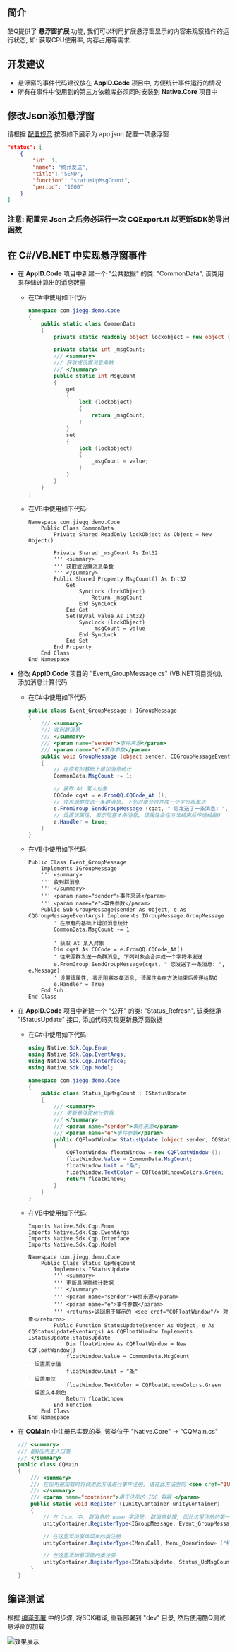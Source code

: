 ## 简介

酷Q提供了 **悬浮窗扩展** 功能, 我们可以利用扩展悬浮窗显示的内容来观察插件的运行状态, 如: 获取CPU使用率, 内存占用等需求. 

## 开发建议

* 悬浮窗的事件代码建议放在 **AppID.Code** 项目中, 方便统计事件运行的情况
* 所有在事件中使用到的第三方依赖库必须同时安装到 **Native.Core** 项目中

## 修改Json添加悬浮窗

请根据 [配置规范](/Jie2GG/Native.Framework/wiki/02.-配置Json) 按照如下展示为 app.json 配置一项悬浮窗

```JSON
"status": [
    {
        "id": 1, 
        "name": "统计发送",
        "title": "SEND",
        "function": "statusUpMsgCount",
        "period": "1000"
    }
]
```

### 注意: 配置完 Json 之后务必运行一次 **CQExport.tt** 以更新SDK的导出函数

## 在 C#/VB.NET 中实现悬浮窗事件

* 在 **AppID.Code** 项目中新建一个 "公共数据" 的类: "CommonData",  该类用来存储计算出的消息数量

    * 在C#中使用如下代码:

        ```C#
        namespace com.jiegg.demo.Code
        {
            public static class CommonData
            {
                private static readonly object lockobject = new object ();

                private static int _msgCount;
                /// <summary>
                /// 获取或设置消息条数
                /// </summary>
                public static int MsgCount
                {
                    get
                    {
                        lock (lockobject)
                        {
                            return _msgCount;
                        }
                    }
                    set
                    {
                        lock (lockobject)
                        {
                            _msgCount = value;
                        }
                    }
                }
            }
        }
        ```

    * 在VB中使用如下代码:

        ```VB
        Namespace com.jiegg.demo.Code
            Public Class CommonData
                Private Shared ReadOnly lockObject As Object = New Object()

                Private Shared _msgCount As Int32
                ''' <summary>
                ''' 获取或设置消息条数
                ''' </summary>
                Public Shared Property MsgCount() As Int32
                    Get
                        SyncLock (lockObject)
                            Return _msgCount
                        End SyncLock
                    End Get
                    Set(ByVal value As Int32)
                        SyncLock (lockObject)
                            _msgCount = value
                        End SyncLock
                    End Set
                End Property
            End Class
        End Namespace
        ```

* 修改 **AppID.Code** 项目的 "Event_GroupMessage.cs" (VB.NET项目类似), 添加消息计算代码

    * 在C#中使用如下代码:
        
        ```C#
        public class Event_GroupMessage : IGroupMessage
        {
            /// <summary>
            /// 收到群消息
            /// </summary>
            /// <param name="sender">事件来源</param>
            /// <param name="e">事件参数</param>
            public void GroupMessage (object sender, CQGroupMessageEventArgs e)
            {
                // 在原有的基础上增加消息统计
                CommonData.MsgCount += 1;

                // 获取 At 某人对象
                CQCode cqat = e.FromQQ.CQCode_At ();
                // 往来源群发送一条群消息, 下列对象会合并成一个字符串发送
                e.FromGroup.SendGroupMessage (cqat, " 您发送了一条消息: ", e.Message);
                // 设置该属性, 表示阻塞本条消息, 该属性会在方法结束后传递给酷Q
                e.Handler = true;
            }
        }
        ```
    
    * 在VB中使用如下代码:

        ```VB
        Public Class Event_GroupMessage
            Implements IGroupMessage
            ''' <summary>
            ''' 收到群消息
            ''' </summary>
            ''' <param name="sender">事件来源</param>
            ''' <param name="e">事件参数</param>
            Public Sub GroupMessage(sender As Object, e As CQGroupMessageEventArgs) Implements IGroupMessage.GroupMessage
                ' 在原有的基础上增加消息统计
                CommonData.MsgCount += 1

                ' 获取 At 某人对象
                Dim cqat As CQCode = e.FromQQ.CQCode_At()
                ' 往来源群发送一条群消息, 下列对象会合并成一个字符串发送
                e.FromGroup.SendGroupMessage(cqat, " 您发送了一条消息: ", e.Message)
                ' 设置该属性, 表示阻塞本条消息, 该属性会在方法结束后传递给酷Q
                e.Handler = True
            End Sub
        End Class
        ```

* 在 **AppID.Code** 项目中新建一个 "公开" 的类: "Status_Refresh", 该类继承 "IStatusUpdate" 接口, 添加代码实现更新悬浮窗数据

    * 在C#中使用如下代码:

        ```C#
        using Native.Sdk.Cqp.Enum;
        using Native.Sdk.Cqp.EventArgs;
        using Native.Sdk.Cqp.Interface;
        using Native.Sdk.Cqp.Model;

        namespace com.jiegg.demo.Code
        {
            public class Status_UpMsgCount : IStatusUpdate
            {
                /// <summary>
                /// 更新悬浮窗统计数据
                /// </summary>
                /// <param name="sender">事件来源</param>
                /// <param name="e">事件参数</param>
                public CQFloatWindow StatusUpdate (object sender, CQStatusUpdateEventArgs e)
                {
                    CQFloatWindow floatWindow = new CQFloatWindow ();
                    floatWindow.Value = CommonData.MsgCount;            // 设置展示值
                    floatWindow.Unit = "条";                            // 设置单位
                    floatWindow.TextColor = CQFloatWindowColors.Green;  // 设置文本颜色
                    return floatWindow;
                }
            }
        }
        ```

    * 在VB中使用如下代码:

        ```VB
        Imports Native.Sdk.Cqp.Enum
        Imports Native.Sdk.Cqp.EventArgs
        Imports Native.Sdk.Cqp.Interface
        Imports Native.Sdk.Cqp.Model

        Namespace com.jiegg.demo.Code
            Public Class Status_UpMsgCount
                Implements IStatusUpdate
                ''' <summary>
                ''' 更新悬浮窗统计数据
                ''' </summary>
                ''' <param name="sender">事件来源</param>
                ''' <param name="e">事件参数</param>
                ''' <returns>返回用于展示的 <see cref="CQFloatWindow"/> 对象</returns>
                Public Function StatusUpdate(sender As Object, e As CQStatusUpdateEventArgs) As CQFloatWindow Implements IStatusUpdate.StatusUpdate
                    Dim floatWindow As CQFloatWindow = New CQFloatWindow()
                    floatWindow.Value = CommonData.MsgCount             ' 设置展示值
                    floatWindow.Unit = "条"                             ' 设置单位
                    floatWindow.TextColor = CQFloatWindowColors.Green   ' 设置文本颜色
                    Return floatWindow
                End Function
            End Class
        End Namespace
        ```

* 在 **CQMain** 中注册已实现的类, 该类位于 "Native.Core" -> "CQMain.cs"

    ```C#
    /// <summary>
    /// 酷Q应用主入口类
    /// </summary>
    public class CQMain
    {
        /// <summary>
        /// 在应用被加载时将调用此方法进行事件注册, 请在此方法里向 <see cref="IUnityContainer"/> 容器中注册需要使用的事件
        /// </summary>
        /// <param name="container">用于注册的 IOC 容器 </param>
        public static void Register (IUnityContainer unityContainer)
        {
            // 在 Json 中, 群消息的 name 字段是: 群消息处理, 因此这里注册的第一个参数也是这样填写
            unityContainer.RegisterType<IGroupMessage, Event_GroupMessage> ("群消息处理");

            // 在这里添加窗体菜单的类注册
            unityContainer.RegisterType<IMenuCall, Menu_OpenWindow> ("打开Demo窗体");

            // 在这里添加悬浮窗的类注册
            unityContainer.RegisterType<IStatusUpdate, Status_UpMsgCount> ("统计发送");
        }
    }
    ```

## 编译测试

根据 [编译部署](/Jie2GG/Native.Framework/wiki/04.-编译部署) 中的步骤, 将SDK编译, 重新部署到 "dev" 目录, 然后使用酷Q测试悬浮窗的加载

![效果展示](https://jie2gg.github.io/Image/Native.Framework/Native_ShowFloatWindow.png)

